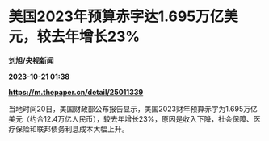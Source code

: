 # 美国2023年预算赤字达1.695万亿美元，较去年增长23%
**刘旭/央视新闻**

**2023-10-21 01:38**

**https://m.thepaper.cn/detail/25011339**

当地时间20日，美国财政部公布报告显示，美国2023财年预算赤字为1.695万亿美元（约合12.4万亿人民币），较去年增长23%，原因是收入下降，社会保障、医疗保险和联邦债务利息成本大幅上升。
